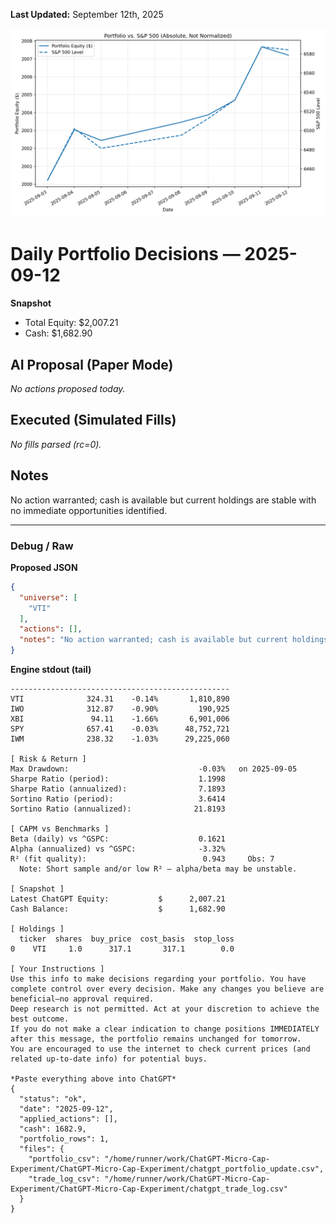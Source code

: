 **Last Updated:** September 12th, 2025

![Latest Performance Results](Results.png)

# Daily Portfolio Decisions — 2025-09-12

**Snapshot**
- Total Equity: $2,007.21
- Cash: $1,682.90

## AI Proposal (Paper Mode)
_No actions proposed today._

## Executed (Simulated Fills)
_No fills parsed (rc=0)._

## Notes
No action warranted; cash is available but current holdings are stable with no immediate opportunities identified.

---
### Debug / Raw
**Proposed JSON**
```json
{
  "universe": [
    "VTI"
  ],
  "actions": [],
  "notes": "No action warranted; cash is available but current holdings are stable with no immediate opportunities identified."
}
```

**Engine stdout (tail)**
```
-------------------------------------------------
VTI              324.31    -0.14%       1,810,890
IWO              312.87    -0.90%         190,925
XBI               94.11    -1.66%       6,901,006
SPY              657.41    -0.03%      48,752,721
IWM              238.32    -1.03%      29,225,060

[ Risk & Return ]
Max Drawdown:                             -0.03%   on 2025-09-05
Sharpe Ratio (period):                    1.1998
Sharpe Ratio (annualized):                7.1893
Sortino Ratio (period):                   3.6414
Sortino Ratio (annualized):              21.8193

[ CAPM vs Benchmarks ]
Beta (daily) vs ^GSPC:                    0.1621
Alpha (annualized) vs ^GSPC:              -3.32%
R² (fit quality):                          0.943     Obs: 7
  Note: Short sample and/or low R² — alpha/beta may be unstable.

[ Snapshot ]
Latest ChatGPT Equity:           $      2,007.21
Cash Balance:                    $      1,682.90

[ Holdings ]
  ticker  shares  buy_price  cost_basis  stop_loss
0    VTI     1.0      317.1       317.1        0.0

[ Your Instructions ]
Use this info to make decisions regarding your portfolio. You have complete control over every decision. Make any changes you believe are beneficial—no approval required.
Deep research is not permitted. Act at your discretion to achieve the best outcome.
If you do not make a clear indication to change positions IMMEDIATELY after this message, the portfolio remains unchanged for tomorrow.
You are encouraged to use the internet to check current prices (and related up-to-date info) for potential buys.

*Paste everything above into ChatGPT*
{
  "status": "ok",
  "date": "2025-09-12",
  "applied_actions": [],
  "cash": 1682.9,
  "portfolio_rows": 1,
  "files": {
    "portfolio_csv": "/home/runner/work/ChatGPT-Micro-Cap-Experiment/ChatGPT-Micro-Cap-Experiment/chatgpt_portfolio_update.csv",
    "trade_log_csv": "/home/runner/work/ChatGPT-Micro-Cap-Experiment/ChatGPT-Micro-Cap-Experiment/chatgpt_trade_log.csv"
  }
}

```